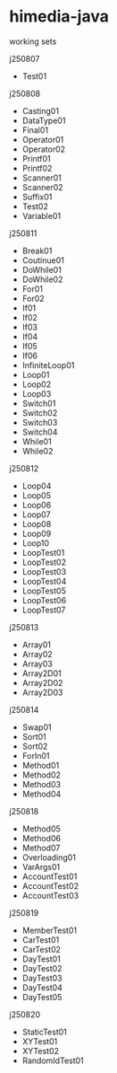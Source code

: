 # himedia-java
working sets

j250807
- Test01

j250808
- Casting01
- DataType01
- Final01
- Operator01
- Operator02
- Printf01
- Printf02
- Scanner01
- Scanner02
- Suffix01
- Test02
- Variable01
  
j250811
- Break01
- Coutinue01
- DoWhile01
- DoWhile02
- For01
- For02
- If01
- If02
- If03
- If04
- If05
- If06
- InfiniteLoop01
- Loop01
- Loop02
- Loop03
- Switch01
- Switch02
- Switch03
- Switch04
- While01
- While02
  
j250812
- Loop04
- Loop05
- Loop06
- Loop07
- Loop08
- Loop09
- Loop10
- LoopTest01
- LoopTest02
- LoopTest03
- LoopTest04
- LoopTest05
- LoopTest06
- LoopTest07

j250813
- Array01
- Array02
- Array03
- Array2D01
- Array2D02
- Array2D03

j250814
- Swap01
- Sort01
- Sort02
- ForIn01
- Method01
- Method02
- Method03
- Method04

j250818
- Method05
- Method06
- Method07
- Overloading01
- VarArgs01
- AccountTest01
- AccountTest02
- AccountTest03

j250819
- MemberTest01
- CarTest01
- CarTest02
- DayTest01
- DayTest02
- DayTest03
- DayTest04
- DayTest05

j250820
- StaticTest01
- XYTest01
- XYTest02
- RandomIdTest01
